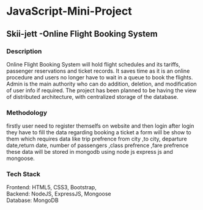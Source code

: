 # JavaScript-Mini-Project
## Skii-jett -Online Flight Booking System
### Description
<p>Online Flight Booking System will hold flight schedules and its  tariffs, passenger reservations and ticket records. It saves time as it is an online procedure and users no longer have to wait in a queue to book the flights. Admin is the main authority who can do addition, deletion, and modification of user info if required. The project has been planned to be having the view of distributed architecture, with centralized storage of the database. 
</p>

### Methodology
<p>firstly user need to register themselfs on website and then login after login they have to fill the data regarding booking a ticket a form will be show to them which requires data like trip prefrence from city ,to city, departure date,return date, number of passengers ,class prefrence ,fare prefrence  these data will be stored in mongodb using node js express js and mongoose.</p> 

### Tech Stack
<p>Frontend: HTML5, CSS3, Bootstrap,  <br>
Backend: NodeJS, ExpressJS, Mongoose <br>
Database: MongoDB</p>
